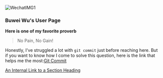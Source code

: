 ![WechatIMG1](https://user-images.githubusercontent.com/72898953/191864812-160194fe-f70b-429e-9b17-39827a965811.jpeg)
### Buwei Wu's User Page
**Here is one of my favorite proverb**
> No Pain, No Gain!

Honestly, I've struggled a lot with `git commit` just before reaching here.
But if you want to know how I come to solve this question, here is the link that helps me the most:[Git Commit](https://learn.sourcegraph.com/how-to-commit-code-to-a-git-repository-with-visual-studio-code)

[An Internal Link to a Section Heading](/guides/content/editing-an-existing-page#modifying-front-matter)

